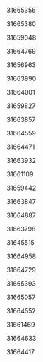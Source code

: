 31665356

31665380

31659048

31664769

31656963

31663990

31664001

31659827

31663857

31664559

31664471

31663932

31661109

31659442

31663847

31664887

31663798

31645515

31664958

31664729

31665393

31665057

31664552

31661469

31664633

31664417

